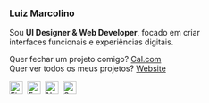 ### Luiz Marcolino

Sou **UI Designer & Web Developer**, focado em criar <br> interfaces  funcionais e experiências digitais.
<br>

Quer fechar um projeto comigo? [Cal.com](https://cal.com/luiizmarcoliino/15min) <br>
Quer ver todos os meus projetos? [Website](https://luizmarcolino.com)
<br>
<div align="left"><img src="https://cdn.jsdelivr.net/gh/devicons/devicon/icons/figma/figma-original.svg" width="24" height="24" title="Figma" />
&nbsp;<img src="https://cdn.simpleicons.org/framer" width="24" height="24" title="Framer" />
&nbsp;<img src="https://cdn.jsdelivr.net/gh/devicons/devicon/icons/nextjs/nextjs-original.svg" width="24" height="24" title="Next.js" />
&nbsp;<img src="https://cdn.jsdelivr.net/gh/devicons/devicon/icons/supabase/supabase-original.svg" width="24" height="24" title="Supabase" />
</div>
